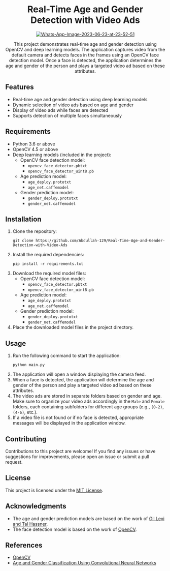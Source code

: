 <h1 align="center">Real-Time Age and Gender Detection with Video Ads</h1>

<p align="center">
  <a href="https://ibb.co/PT0hzLK"><img src="https://i.ibb.co/Rhd04Ff/Whats-App-Image-2023-06-23-at-23-52-51.jpg" alt="Whats-App-Image-2023-06-23-at-23-52-51" border="0"></a>
</p>

<p align="center">This project demonstrates real-time age and gender detection using OpenCV and deep learning models. The application captures video from the default camera and detects faces in the frames using an OpenCV face detection model. Once a face is detected, the application determines the age and gender of the person and plays a targeted video ad based on these attributes.</p>

<h2>Features</h2>

<ul>
  <li>Real-time age and gender detection using deep learning models</li>
  <li>Dynamic selection of video ads based on age and gender</li>
  <li>Display of video ads while faces are detected</li>
  <li>Supports detection of multiple faces simultaneously</li>
</ul>

<h2>Requirements</h2>

<ul>
  <li>Python 3.6 or above</li>
  <li>OpenCV 4.5 or above</li>
  <li>Deep learning models (included in the project):
    <ul>
      <li>OpenCV face detection model:
        <ul>
          <li><code>opencv_face_detector.pbtxt</code></li>
          <li><code>opencv_face_detector_uint8.pb</code></li>
        </ul>
      </li>
      <li>Age prediction model:
        <ul>
          <li><code>age_deploy.prototxt</code></li>
          <li><code>age_net.caffemodel</code></li>
        </ul>
      </li>
      <li>Gender prediction model:
        <ul>
          <li><code>gender_deploy.prototxt</code></li>
          <li><code>gender_net.caffemodel</code></li>
        </ul>
      </li>
    </ul>
  </li>
</ul>

<h2>Installation</h2>

<ol>
  <li>Clone the repository:
    <pre><code>git clone https://github.com/Abdullah-129/Real-Time-Age-and-Gender-Detection-with-Video-Ads</code></pre>
  </li>
  <li>Install the required dependencies:
    <pre><code>pip install -r requirements.txt</code></pre>
  </li>
  <li>Download the required model files:
    <ul>
      <li>OpenCV face detection model:
        <ul>
          <li><code>opencv_face_detector.pbtxt</code></li>
          <li><code>opencv_face_detector_uint8.pb</code></li>
        </ul>
      </li>
      <li>Age prediction model:
        <ul>
          <li><code>age_deploy.prototxt</code></li>
          <li><code>age_net.caffemodel</code></li>
        </ul>
      </li>
      <li>Gender prediction model:
        <ul>
          <li><code>gender_deploy.prototxt</code></li>
          <li><code>gender_net.caffemodel</code></li>
        </ul>
      </li>
    </ul>
  </li>
  <li>Place the downloaded model files in the project directory.</li>
</ol>

<h2>Usage</h2>

<ol>
  <li>Run the following command to start the application:
    <pre><code>python main.py</code></pre>
  </li>
  <li>The application will open a window displaying the camera feed.</li>
  <li>When a face is detected, the application will determine the age and gender of the person and play a targeted video ad based on these attributes.</li>
  <li>The video ads are stored in separate folders based on gender and age. Make sure to organize your video ads accordingly in the <code>Male</code> and <code>Female</code> folders, each containing subfolders for different age groups (e.g., <code>(0-2)</code>, <code>(4-6)</code>, etc.).</li>
  <li>If a video file is not found or if no face is detected, appropriate messages will be displayed in the application window.</li>
</ol>

<h2>Contributing</h2>

<p>Contributions to this project are welcome! If you find any issues or have suggestions for improvements, please open an issue or submit a pull request.</p>

<h2>License</h2>

<p>This project is licensed under the <a href="LICENSE">MIT License</a>.</p>

<h2>Acknowledgments</h2>

<ul>
  <li>The age and gender prediction models are based on the work of <a href="https://talhassner.github.io/home/publication/2015_CVPR">Gil Levi and Tal Hassner</a>.</li>
  <li>The face detection model is based on the work of <a href="https://github.com/opencv/opencv">OpenCV</a>.</li>
</ul>

<h2>References</h2>

<ul>
  <li><a href="https://opencv.org">OpenCV</a></li>
  <li><a href="https://talhassner.github.io/home/publication/2015_CVPR">Age and Gender Classification Using Convolutional Neural Networks</a></li>
</ul>
